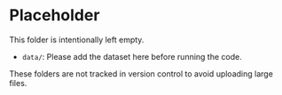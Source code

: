 # Placeholder

This folder is intentionally left empty.

- `data/`: Please add the dataset here before running the code.

These folders are not tracked in version control to avoid uploading large files.